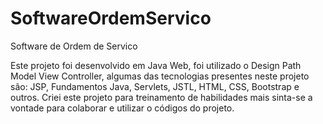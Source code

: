 # SoftwareOrdemServico
 Software de Ordem de Servico

 Este projeto foi desenvolvido em Java Web, foi utilizado o Design Path Model View Controller, algumas das tecnologias presentes neste projeto são: JSP, Fundamentos Java, Servlets, JSTL, HTML, CSS, Bootstrap e outros. Criei este projeto para treinamento de habilidades mais sinta-se a vontade para colaborar e utilizar o códigos do projeto. 

